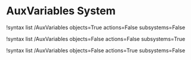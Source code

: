 <!-- MOOSE Documentation Stub: Remove this when content is added. -->

# AuxVariables System

!syntax list /AuxVariables objects=True actions=False subsystems=False

!syntax list /AuxVariables objects=False actions=False subsystems=True

!syntax list /AuxVariables objects=False actions=True subsystems=False

